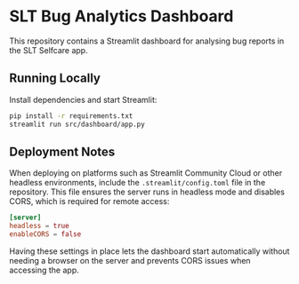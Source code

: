 # SLT Bug Analytics Dashboard

This repository contains a Streamlit dashboard for analysing bug reports in the SLT Selfcare app.

## Running Locally

Install dependencies and start Streamlit:

```bash
pip install -r requirements.txt
streamlit run src/dashboard/app.py
```

## Deployment Notes

When deploying on platforms such as Streamlit Community Cloud or other headless environments, include the `.streamlit/config.toml` file in the repository. This file ensures the server runs in headless mode and disables CORS, which is required for remote access:

```toml
[server]
headless = true
enableCORS = false
```

Having these settings in place lets the dashboard start automatically without needing a browser on the server and prevents CORS issues when accessing the app.
